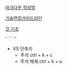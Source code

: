 [마크다운 작성법](https://gist.github.com/ihoneymon/652be052a0727ad59601)

[기술면접가이드라인](https://github.com/JaeYeopHan/Interview_Question_for_Beginner)

[깃 기초](https://www.yalco.kr/lectures/git-github)

```
"```"
```
* VS 단축키
  * 주석 ctrl + k + c  
  * 주석 해제 ctrl + k + u  
